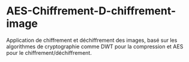 # AES-Chiffrement-D-chiffrement-image
Application de chiffrement et déchiffrement des images, basé sur les algorithmes de cryptographie comme DWT pour la compression et AES pour le chiffrement/déchiffrement. 
